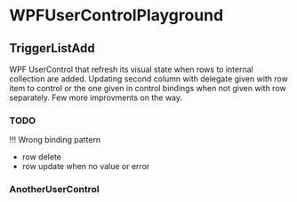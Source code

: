 # WPFUserControlPlayground

## TriggerListAdd 

WPF UserControl that refresh its visual state when rows to internal collection are added. Updating second column with delegate given with row item to control or the one given in control bindings when not given with row separately. Few more improvments on the way.

### TODO

!!! Wrong binding pattern

   - row delete
   - row update when no value or error

### AnotherUserControl
